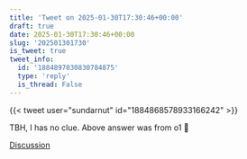 ```yaml
---
title: 'Tweet on 2025-01-30T17:30:46+00:00'
draft: true
date: 2025-01-30T17:30:46+00:00
slug: '202501301730'
is_tweet: true
tweet_info:
  id: '1884897030830784875'
  type: 'reply'
  is_thread: False
---
```




{{< tweet user="sundarnut" id="1884868578933166242" >}}

TBH, I has no clue. Above answer was from o1 🤣

[Discussion](https://x.com/sytelus/status/1884897030830784875)
